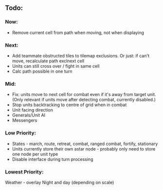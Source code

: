 ## Todo:

### Now:
* Remove current cell from path when moving, not when displaying

### Next:
* Add teammate obstructed tiles to tilemap exclusions. Or just: if can't move, recalculate path exclnext cell
* Units can still cross over / fight in same cell
* Calc path possible in one turn

### Mid:
* Fix: units move to next cell for combat even if it's away from target unit. (Only relevant if units move after detecting combat, currently disabled.)
* Stop units backtracking to centre of grid when in combat
* Unit facing direction
* Generals/Unit AI
* Messengers

### Low Priority:
* States - march, route, retreat, combat, ranged combat, fortify, stationary
* Units currently store their own astar node - probably only need to store one node per unit type
* Disable interface during turn processing

### Lowest Priority:
Weather - overlay
Night and day (depending on scale)
